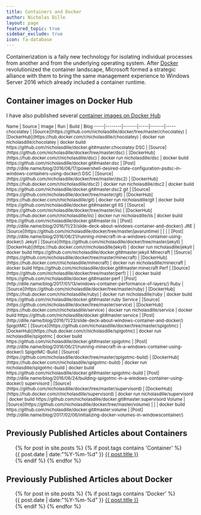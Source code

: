 ```yaml
---
title: Containers and Docker
author: Nicholas Dille
layout: page
featured_topic: true
sidebar_exclude: true
icon: fa-database
---
```

Containerization is a faily new technology for isolating individual processes from another and from the underlying operating system. After [Docker](https://docker.io) revolutionized the container landscape, Microsoft formed a strategic alliance with them to bring the same management experience to Windows Server 2016 which already included a container runtime.

## Container images on Docker Hub

I have also published several [container images on Docker Hub](https://hub.docker.com/u/nicholasdille/)

<div style="font-size: smaller;">
Name | Source | Image | Run | Build | Blog
-----|--------|-------|-----|-------|-----
chocolatey | [Source](https://github.com/nicholasdille/docker/tree/master/chocolatey) | [DockerHub](https://hub.docker.com/r/nicholasdille/chocolatey) | docker run nicholasdille/chocolatey | docker build https://github.com/nicholasdille/docker.git#master:chocolatey
DSC | [Source](https://github.com/nicholasdille/docker/tree/master/dsc) | [DockerHub](https://hub.docker.com/r/nicholasdille/dsc) | docker run nicholasdille/dsc | docker build https://github.com/nicholasdille/docker.git#master:dsc | [Post](http://dille.name/blog/2016/06/17/powershell-desired-state-configuration-psdsc-in-windows-containers-using-docker/)
DSC | [Source](https://github.com/nicholasdille/docker/tree/master/dsc2) | [DockerHub](https://hub.docker.com/r/nicholasdille/dsc2) | docker run nicholasdille/dsc2 | docker build https://github.com/nicholasdille/docker.git#master:dsc2
git | [Source](https://github.com/nicholasdille/docker/tree/master/git) | [DockerHub](https://hub.docker.com/r/nicholasdille/git) | docker run nicholasdille/git | docker build https://github.com/nicholasdille/docker.git#master:git
IIS | [Source](https://github.com/nicholasdille/docker/tree/master/iis) | [DockerHub](https://hub.docker.com/r/nicholasdille/iis) | docker run nicholasdille/iis | docker build https://github.com/nicholasdille/docker.git#master:iis | [Post](http://dille.name/blog/2016/11/23/slide-deck-about-windows-container-and-docker/)
JRE | [Source](https://github.com/nicholasdille/docker/tree/master/javaruntime) |  |  | | [Post](http://dille.name/blog/2016/06/21/running-minecraft-in-a-windows-container-using-docker/)
Jekyll | [Source](https://github.com/nicholasdille/docker/tree/master/jekyll) | [DockerHub](https://hub.docker.com/r/nicholasdille/jekyll) | docker run nicholasdille/jekyll | docker build https://github.com/nicholasdille/docker.git#master:jekyll
Minecraft | [Source](https://github.com/nicholasdille/docker/tree/master/minecraft) | [DockerHub](https://hub.docker.com/r/nicholasdille/minecraft) | docker run nicholasdille/minecraft | docker build https://github.com/nicholasdille/docker.git#master:minecraft
Perf | [Source](https://github.com/nicholasdille/docker/tree/master/perf) |  |  | docker build https://github.com/nicholasdille/docker.git#master:perf | [Post](http://dille.name/blog/2017/01/13/windows-container-performance-of-layers/)
Ruby | [Source](https://github.com/nicholasdille/docker/tree/master/ruby) | [DockerHub](https://hub.docker.com/r/nicholasdille/ruby) | docker run nicholasdille/ruby | docker build https://github.com/nicholasdille/docker.git#master:ruby
Service | [Source](https://github.com/nicholasdille/docker/tree/master/service) | [DockerHub](https://hub.docker.com/r/nicholasdille/service) | docker run nicholasdille/service | docker build https://github.com/nicholasdille/docker.git#master:service | [Post](http://dille.name/blog/2016/11/23/slide-deck-about-windows-container-and-docker/)
SpigotMC | [Source](https://github.com/nicholasdille/docker/tree/master/spigotmc) | [DockerHub](https://hub.docker.com/r/nicholasdille/spigotmc) | docker run nicholasdille/spigotmc | docker build https://github.com/nicholasdille/docker.git#master:spigotmc | [Post](http://dille.name/blog/2016/06/21/running-minecraft-in-a-windows-container-using-docker/)
SpigotMC-Build | [Source](https://github.com/nicholasdille/docker/tree/master/spigotmc-build) | [DockerHub](https://hub.docker.com/r/nicholasdille/spigotmc-build) | docker run nicholasdille/spigotmc-build | docker build https://github.com/nicholasdille/docker.git#master:spigotmc-build | [Post](http://dille.name/blog/2016/06/24/building-spigotmc-in-a-windows-container-using-docker/)
supervisord | [Source](https://github.com/nicholasdille/docker/tree/master/supervisord) | [DockerHub](https://hub.docker.com/r/nicholasdille/supervisord) | docker run nicholasdille/supervisord | docker build https://github.com/nicholasdille/docker.git#master:supervisord
Volume | [Source](https://github.com/nicholasdille/docker/tree/master/volume) |  |  | docker build https://github.com/nicholasdille/docker.git#master:volume | [Post](http://dille.name/blog/2017/02/06/initializing-docker-volumes-in-windowscontainer/)
</div>

## Previously Published Articles about Containers

<ul class="this" style="list-style-type:none">
{% for post in site.posts %}
{% if post.tags contains 'Container' %}<li>{{ post.date | date:"%Y-%m-%d" }} <a href="{{ post.url }}">{{ post.title }}</a></li>{% endif %}
{% endfor %}
</ul>

## Previously Published Articles about Docker

<ul class="this" style="list-style-type:none">
{% for post in site.posts %}
{% if post.tags contains 'Docker' %}<li>{{ post.date | date:"%Y-%m-%d" }} <a href="{{ post.url }}">{{ post.title }}</a></li>{% endif %}
{% endfor %}
</ul>